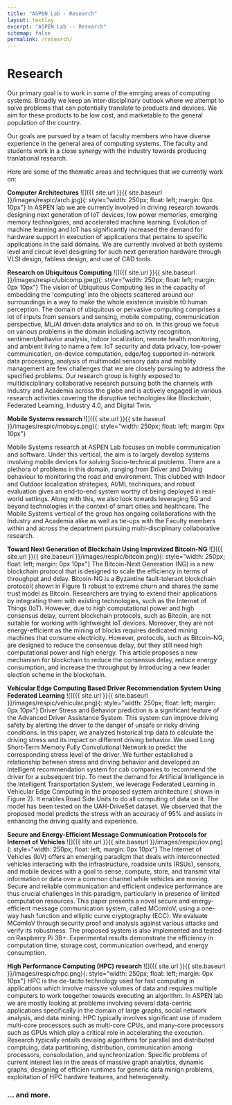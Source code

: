 ```yaml
---
title: "ASPEN Lab - Research"
layout: textlay
excerpt: "ASPEN Lab -- Research"
sitemap: false
permalink: /research/
---
```


# Research

Our primary goal is to work in some of the emrging areas of computing systems. Broadly we keep an inter-disciplinary outlook where we attempt to solve problems that can potentially translate to products and devices. We aim for these products to be low cost, and marketable to the general population of the country.

Our goals are pursued by a team of faculty members who have diverse experience in the general area of computing systems. The faculty and students work in a close synergy with the industry towards producing tranlational research.

Here are some of the thematic areas and techniques that we currently work on:

**Computer Architectures**
![]({{ site.url }}{{ site.baseurl }}/images/respic/arch.jpg){: style="width: 250px; float: left; margin: 0px  10px"}
In ASPEN lab we are currently involved in driving research towards designing next generation of IoT devices, low power memories, emerging memory technolgoies, and accelerated machine learning. Evolution of machine learning and IoT has significantly increased the demand for hardware support in execution of applications that pertains to specific applications in the said domains. We are currently involved at both systems level and circuit level designing for such next generation hardware through VLSI design, fabless design, and use of CAD tools. 

**Research on Ubiquitous Computing** 
![]({{ site.url }}{{ site.baseurl }}/images/respic/ubicomp.jpeg){: style="width: 250px; float: left; margin: 0px  10px"}
The vision of Ubiquitous Computing lies in the capacity of embedding the 'computing' into the objects scattered around our surroundings in a way to make the whole existence invisible t0 human perception. The domain of ubiquitous or pervasive computing comprises a lot of inputs from sensors and sensing, mobile computing, communication perspective, ML/AI driven data analytics and so on. In this group  we focus on various problems in the domain including activity recognition, sentiment/behavior analysis, indoor localization, remote health monitoring, and ambient living to name a few. IoT security and data privacy, low-power communication, on-device computation, edge/fog supported in-network data processing, analysis of multimodal sensory data and mobility management are few challenges that we are closely pursuing to address the specified problems. Our research group is highly exposed to multidisciplinary collaborative research pursuing both the channels with Industry and Academia across the globe and is actively engaged in various research activities covering the disruptive technologies like Blockchain, Federated Learning, Industry 4.0, and Digital Twin.


**Mobile Systems research** 
![]({{ site.url }}{{ site.baseurl }}/images/respic/mobsys.png){: style="width: 250px; float: left; margin: 0px  10px"}

Mobile Systems research at ASPEN Lab focuses on mobile communication and software. Under this vertical, the aim is to largely develop systems involving mobile devices for solving Socio-technical problems. There are a plethora of problems in this domain, ranging from Driver and Driving behaviour to monitoring the road and environment. This clubbed with Indoor and Outdoor localization strategies, AI/ML techniques, and robust evaluation gives an end-to-end system worthy of being deployed in real-world settings. Along with this, we also look towards leveraging 5G and beyond technologies in the context of smart cities and healthcare. The Mobile Systems vertical of the group has ongoing collaborations with the Industry and Academia alike as well as tie-ups with the Faculty members within and across the department pursuing multi-disciplinary collaborative research.   


**Toward Next Generation of Blockchain Using Improvized Bitcoin-NG** 
![]({{ site.url }}{{ site.baseurl }}/images/respic/bitcoin.png){: style="width: 250px; float: left; margin: 0px  10px"}
The Bitcoin-Next Generation (NG) is a new blockchain protocol that is designed to scale the efficiency in terms of throughput and delay. Bitcoin-NG is a Byzantine fault-tolerant blockchain protocol( shown in Figure 1) robust to extreme churn and shares the same trust model as Bitcoin. Researchers are trying to extend their applications by integrating them with existing technologies, such as the Internet of Things (IoT). However, due to high computational power and high consensus delay, current blockchain protocols, such as Bitcoin, are not suitable for working with lightweight IoT devices. Moreover, they are not energy-efficient as the mining of blocks requires dedicated mining machines that consume electricity. However, protocols, such as Bitcoin-NG, are designed to reduce the consensus delay, but they still need high computational power and high energy. This article proposes a new mechanism for blockchain to reduce the consensus delay, reduce energy consumption, and increase the throughput by introducing a new leader election scheme in the blockchain.

**Vehicular Edge Computing Based Driver Recommendation System Using Federated Learning**
![]({{ site.url }}{{ site.baseurl }}/images/respic/vehicular.png){: style="width: 250px; float: left; margin: 0px  10px"}
Driver Stress and Behavior prediction is a significant feature of the Advanced Driver Assistance System. This system can improve driving safety by alerting the driver to the danger of unsafe or risky driving conditions. In this paper, we analyzed historical trip data to calculate the driving stress and its impact on different driving behavior. We used Long Short-Term Memory Fully Convolutional Network to predict the corresponding stress level of the driver. We further established a relationship between stress and driving behavior and developed an intelligent recommendation system for cab companies to recommend the driver for a subsequent trip. To meet the demand for Artificial Intelligence in the Intelligent Transportation System, we leverage Federated Learning in Vehicular Edge Computing in the proposed system architecture ( shown in Figure 2). It enables Road Side Units to do all computing of data on it. The model has been tested on the UAH-DriveSet dataset. We observed that the proposed model predicts the stress with an accuracy of 95% and assists in enhancing the driving quality and experience.

**Secure and Energy-Efficient Message Communication Protocols for Internet of Vehicles** 
![]({{ site.url }}{{ site.baseurl }}/images/respic/iov.png){: style="width: 250px; float: left; margin: 0px  10px"}
The Internet of Vehicles (IoV) offers an emerging paradigm that deals with interconnected vehicles interacting with the infrastructure, roadside units (RSUs), sensors, and mobile devices with a goal to sense, compute, store, and transmit vital information or data over a common channel while vehicles are moving. Secure and reliable communication and efficient ondevice performance are thus crucial challenges in this paradigm, particularly in presence of limited computation resources. This paper presents a novel secure and energy-efficient message communication system, called MComIoV, using a one-way hash function and elliptic curve cryptography (ECC). We evaluate MComIoV through security proof and analysis against various attacks and verify its robustness. The proposed system is also implemented and tested on Raspberry Pi 3B+. Experimental results demonstrate the efficiency in computation time, storage cost, communication overhead, and energy consumption.

**High Performance Computing (HPC) research** 
![]({{ site.url }}{{ site.baseurl }}/images/respic/hpc.png){: style="width: 250px; float: left; margin: 0px  10px"}
HPC is the de-facto technology used for fast computing in applications which involve massive volumes of data and requires multiple computers to work toegether towards executing an algorithm. In ASPEN lab we are mostly looking at problems involving several data-centric applications specifically in the domain of large graphs, social network analysis, and data mining. HPC typically involves significant use of modern multi-core processors such as multi-core CPUs, and many-core processors such as GPUs which play a critical role in accelerating the execution. Research typically entails devising algorithms for parallel and distributed comptuing, data partitioning, distribution, communication among processors, consolodation, and synchronization. Specific problems of current interest lies in the areas of massive graph analytics, dynamic graphs, designing of efficien runtimes for generic data minign problems, exploitation of HPC hardwre features, and heterogeneity.


### ... and more.
